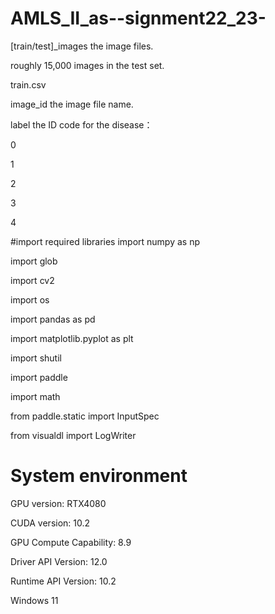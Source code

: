 # AMLS_II_as--signment22_23-

[train/test]_images the image files.

roughly 15,000 images in the test set.

train.csv

image_id the image file name. 

label the ID code for the disease：

0

1

2

3

4


#import required libraries
import numpy as np

import glob

import cv2

import os

import pandas as pd

import matplotlib.pyplot as plt

import shutil

import paddle

import math

from paddle.static import InputSpec

from visualdl import LogWriter


# System environment 
GPU version: RTX4080

CUDA version: 10.2

GPU Compute Capability: 8.9 

Driver API Version: 12.0

Runtime API Version: 10.2

Windows 11

